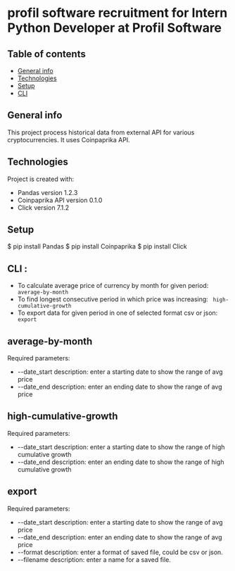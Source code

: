 # profil software recruitment for Intern Python Developer at Profil Software

## Table of contents
* [General info](#general-info)
* [Technologies](#technologies)
* [Setup](#setup)
* [CLI](#cli)

## General info
This project process historical data from external API for various cryptocurrencies. It uses Coinpaprika API.

## Technologies
Project is created with:
* Pandas version 1.2.3
* Coinpaprika API version 0.1.0
* Click  version 7.1.2

## Setup
$ pip install Pandas
$ pip install Coinpaprika
$ pip install Click

## CLI :
* To calculate average price of currency by month for given period: ` average-by-month`
* To find longest consecutive period in which price was increasing: ` high-cumulative-growth`
* To export data for given period in one of selected format csv or json: ` export`

## average-by-month
Required parameters:
* --date_start description: enter a starting date to show the range of avg price
* --date_end description: enter an ending date to show the range of avg price

## high-cumulative-growth
Required parameters:
* --date_start description: enter a starting date to show the range of high cumulative growth
* --date_end description: enter an ending date to show the range of high cumulative growth

## export
Required parameters:
* --date_start description: enter a starting date to show the range of avg price
* --date_end description: enter an ending date to show the range of avg price
* --format description: enter a format of saved file, could be csv or json.
* --filename description: enter a name for a saved file.

